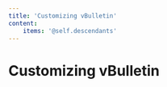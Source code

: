 ```yaml
---
title: 'Customizing vBulletin'
content:
    items: '@self.descendants'
---
```


# Customizing vBulletin

